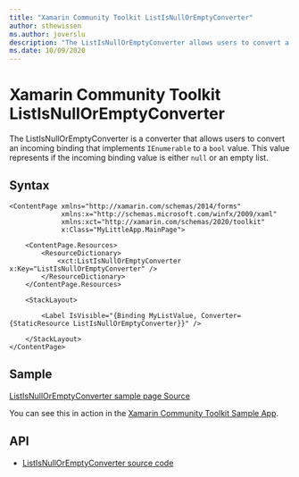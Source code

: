 ```yaml
---
title: "Xamarin Community Toolkit ListIsNullOrEmptyConverter"
author: sthewissen
ms.author: joverslu
description: "The ListIsNullOrEmptyConverter allows users to convert a binding list value to a boolean indicating whether or not the binding value is null or an empty list."
ms.date: 10/09/2020
---
```


# Xamarin Community Toolkit ListIsNullOrEmptyConverter

The ListIsNullOrEmptyConverter is a converter that allows users to convert an incoming binding that implements `IEnumerable` to a `bool` value. This value represents if the incoming binding value is either `null` or an empty list.

## Syntax

```xaml
<ContentPage xmlns="http://xamarin.com/schemas/2014/forms"
             xmlns:x="http://schemas.microsoft.com/winfx/2009/xaml"
             xmlns:xct="http://xamarin.com/schemas/2020/toolkit"
             x:Class="MyLittleApp.MainPage">

    <ContentPage.Resources>
        <ResourceDictionary>
            <xct:ListIsNullOrEmptyConverter x:Key="ListIsNullOrEmptyConverter" />
        </ResourceDictionary>
    </ContentPage.Resources>

    <StackLayout>

        <Label IsVisible="{Binding MyListValue, Converter={StaticResource ListIsNullOrEmptyConverter}}" />

    </StackLayout>
</ContentPage>
```

## Sample

[ListIsNullOrEmptyConverter sample page Source](https://github.com/xamarin/XamarinCommunityToolkit/blob/main/samples/XCT.Sample/Pages/Converters/ListIsNullOrEmptyPage.xaml)

You can see this in action in the [Xamarin Community Toolkit Sample App](https://github.com/xamarin/XamarinCommunityToolkit).

## API

* [ListIsNullOrEmptyConverter source code](https://github.com/xamarin/XamarinCommunityToolkit/blob/main/src/CommunityToolkit/Xamarin.CommunityToolkit/Converters/ListIsNullOrEmptyConverter.shared.cs)
